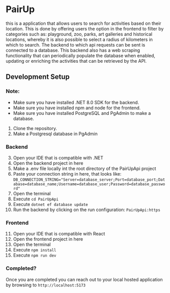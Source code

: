 # PairUp
this is a application that allows users to search for activities based on their location. This is done by offering users the option in the frontend to filter by categories such as: playground, zoo, parks, art galleries and historical locations, whereby it is also possible to select a radius of kilometers in which to search. The backend to which api requests can be sent is connected to a database. This backend also has a web scraping functionality that can periodically populate the database when enabled, updating or enriching the activities that can be retrieved by the API.

## Development Setup
### Note:  
 - Make sure you have installed .NET 8.0 SDK for the backend.
 - Make sure you have installed npm and node for the frontend.
 - Make sure you have installed PostgreSQL and PgAdmin to make a database.

1. Clone the repository.
2. Make a Postgresql database in PgAdmin

### Backend
3. Open your IDE that is compatible with .NET
4. Open the backend project in here
5. Make a .env file locally int the root directory of the PairUpApi project
6. Paste your connection string in here, that looks like: ```DB_CONNECTION_STRING="Server=database_server;Port=database_port;Database=database_name;Username=database_user;Password=database_password"```
7. Open the terminal
8. Execute ```cd PairUpApi```
9. Execute ```dotnet ef database update```
10. Run the backend by clicking on the run configuration: ```PairUpApi:https```
 
### Frontend
11. Open your IDE that is compatible with React
12. Open the frontend project in here
13. Open the terminal
14. Execute ```npm install```
15. Execute ```npm run dev```

### Completed?
Once you are completed you can reach out to your local hosted application by browsing to ```http://localhost:5173``` 